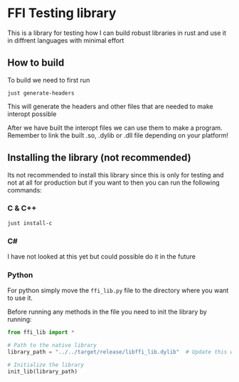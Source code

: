 # FFI Testing library

This is a library for testing how I can build robust libraries in rust and use it in diffrent languages with minimal effort

## How to build

To build we need to first run 

```shell
just generate-headers
```

This will generate the headers and other files that are needed to make interopt possible

After we have built the interopt files we can use them to make a program. Remember to link the built .so, .dylib or .dll file depending on your platform!

## Installing the library (not recommended)

Its not recommended to install this library since this is only for testing and not at all for production but if you want to then you can run the following commands:

### C & C++

```shell
just install-c
```

### C#

I have not looked at this yet but could possible do it in the future

### Python

For python simply move the `ffi_lib.py` file to the directory where you want to use it.

Before running any methods in the file you need to init the library by running:

```python
from ffi_lib import *

# Path to the native library
library_path = "../../target/release/libffi_lib.dylib"  # Update this with your library path

# Initialize the library
init_lib(library_path)
```
